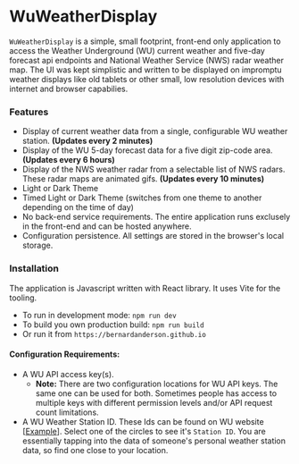 # WuWeatherDisplay

`WuWeatherDisplay` is a simple, small footprint, front-end only application to access the Weather Underground (WU) current weather and five-day forecast api endpoints and National Weather Service (NWS) radar weather map. The UI was kept simplistic and written to be displayed on impromptu weather displays like old tablets or other small, low resolution devices with internet and browser capabilies.

### Features
- Display of current weather data from a single, configurable WU weather station. **(Updates every 2 minutes)**
- Display of the WU 5-day forecast data for a five digit zip-code area. **(Updates every 6 hours)**
- Display of the NWS weather radar from a selectable list of NWS radars. These radar maps are animated gifs. **(Updates every 10 minutes)**
- Light or Dark Theme
- Timed Light or Dark Theme (switches from one theme to another depending on the time of day) 
- No back-end service requirements. The entire application runs exclusely in the front-end and can be hosted anywhere.
- Configuration persistence. All settings are stored in the browser's local storage.

### Installation 
The application is Javascript written with React library. It uses Vite for the tooling.
- To run in development mode: `npm run dev`
- To build you own production build: `npm run build`
- Or run it from `https://bernardanderson.github.io`

#### Configuration Requirements:

- A WU API access key(s).
  - **Note:** There are two configuration locations for WU API keys. The same one can be used for both. Sometimes people has access to multiple keys with different permission levels and/or API request count limitations.
- A WU Weather Station ID. These Ids can be found on WU website [[Example](https://www.wunderground.com/wundermap?lat=45.679&lon=-111.036)]. Select one of the circles to see it's `Station ID`. You are essentially tapping into the data of someone's personal weather station data, so find one close to your location.

